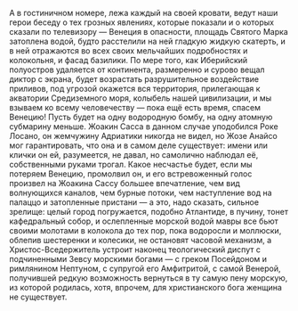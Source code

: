 А в гостиничном номере, лежа каждый на своей кровати, ведут наши герои беседу о
тех грозных явлениях, которые показали и о которых сказали по телевизору —
Венеция в опасности, площадь Святого Марка затоплена водой, будто расстелили на
ней гладкую жидкую скатерть, и в ней отражаются во всех своих мельчайших
подробностях и колокольня, и фасад базилики. По мере того, как Иберийский
полуостров удаляется от континента, размеренно и сурово вещал диктор с экрана,
будет возрастать разрушительное воздействие приливов, под угрозой окажется вся
территория, прилегающая к акватории Средиземного моря, колыбель нашей
цивилизации, и мы взываем ко всему человечеству — пока ещё есть время, спасем
Венецию! Пусть будет на одну водородную бомбу, на одну атомную субмарину меньше.
Жоакин Сасса в данном случае уподобился Роке Лосано, он жемчужину Адриатики
никогда не видел, но Жозе Анайсо мог гарантировать, что она и в самом деле
существует: имени или клички он ей, разумеется, не давал, но самолично наблюдал
её, собственными руками трогал. Какое несчастье будет, если мы потеряем
Венецию, промолвил он, и его встревоженный голос произвел на Жоакина Сассу
большее впечатление, чем вид волнующихся каналов, чем бурные потоки, чем
наступление вод на палаццо и затопленные пристани — а это, надо сказать,
сильное зрелище: целый город погружается, подобно Атлантиде, в пучину, тонет
кафедральный собор, и ослепленные морской водой мавры все бьют своими молотами
в колокола до тех пор, пока водоросли и моллюски, облепив шестеренки и
колесики, не остановят часовой механизм, а Христос-Вседержитель устроит
наконец теологический диспут с подчиненными Зевсу морскими богами — с греком
Посейдоном и римлянином Нептуном, с супругой его Амфитритой, с самой Венерой,
получившей редкую возможность вернуться в ту самую пену морскую, из которой
родилась, хотя, впрочем, для христианского бога женщина не существует.
